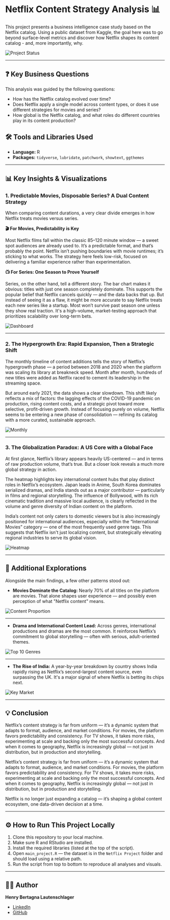 # Netflix Content Strategy Analysis 📊

This project presents a business intelligence case study based on the Netflix catalog. Using a public dataset from Kaggle, the goal here was to go beyond surface-level metrics and discover how Netflix shapes its content catalog - and, more importantly, why.

![Project Status](https://img.shields.io/badge/status-completed-green)

---

## ❓ Key Business Questions
This analysis was guided by the following questions:
* How has the Netflix catalog evolved over time?
* Does Netflix apply a single model across content types, or does it use different strategies for movies and series?
* How global is the Netflix catalog, and what roles do different countries play in its content production?

## 🛠️ Tools and Libraries Used
* **Language:** R
* **Packages:** `tidyverse`, `lubridate`, `patchwork`, `showtext`, `ggthemes`

---

## 📊 Key Insights & Visualizations
### 1. Predictable Movies, Disposable Series? A Dual Content Strategy
When comparing content durations, a very clear divide emerges in how Netflix treats movies versus series.

**🎬 For Movies, Predictability is Key**

Most Netflix films fall within the classic 85–120 minute window — a sweet spot audiences are already used to. It’s a predictable format, and that’s probably the point. Netflix isn’t pushing boundaries with movie runtimes; it’s sticking to what works. The strategy here feels low-risk, focused on delivering a familiar experience rather than experimentation.

**📺 For Series: One Season to Prove Yourself**

Series, on the other hand, tell a different story. The bar chart makes it obvious: titles with just one season completely dominate. This supports the popular belief that Netflix cancels quickly — and the data backs that up. But instead of seeing it as a flaw, it might be more accurate to say Netflix treats each new series like a startup. Most won’t survive past season one unless they show real traction. It's a high-volume, market-testing approach that prioritizes scalability over long-term bets.

![Dashboard](Netflix%20Project/images/dashboard-final.png)

---

### 2. The Hypergrowth Era: Rapid Expansion, Then a Strategic Shift

The monthly timeline of content additions tells the story of Netflix’s hypergrowth phase — a period between 2018 and 2020 when the platform was scaling its library at breakneck speed. Month after month, hundreds of new titles were added as Netflix raced to cement its leadership in the streaming space.

But around early 2021, the data shows a clear slowdown. This shift likely reflects a mix of factors: the lagging effects of the COVID-19 pandemic on production, rising content costs, and a strategic pivot toward more selective, profit-driven growth. Instead of focusing purely on volume, Netflix seems to be entering a new phase of consolidation — refining its catalog with a more curated, sustainable approach.

![Monthly](Netflix%20Project/images/monthly-additions.png)

---

### 3. The Globalization Paradox: A US Core with a Global Face

At first glance, Netflix’s library appears heavily US-centered — and in terms of raw production volume, that’s true. But a closer look reveals a much more global strategy in action.

The heatmap highlights key international content hubs that play distinct roles in Netflix’s ecosystem. Japan leads in Anime, South Korea dominates serialized dramas, and India stands out as a major contributor — particularly in films and regional storytelling. The influence of Bollywood, with its rich cinematic tradition and massive local audience, is clearly reflected in the volume and genre diversity of Indian content on the platform.

India’s content not only caters to domestic viewers but is also increasingly positioned for international audiences, especially within the “International Movies” category — one of the most frequently used genre tags. This suggests that Netflix isn't just localizing content, but strategically elevating regional industries to serve its global vision.

![Heatmap](Netflix%20Project/images/content-by-country.png)

---

## 🔬 Additional Explorations

Alongside the main findings, a few other patterns stood out:

* **Movies Dominate the Catalog:** Nearly 70% of all titles on the platform are movies. That alone shapes user experience — and possibly even perception of what "Netflix content" means.  

![Content Proportion](Netflix%20Project/images/movies-tvshows.png)

---

* **Drama and International Content Lead:** Across genres, international productions and dramas are the most common. It reinforces Netflix’s commitment to global storytelling — often with serious, adult-oriented themes.

![Top 10 Genres](Netflix%20Project/images/top10-genres.png)

---

* **The Rise of India:** A year-by-year breakdown by country shows India rapidly rising as Netflix’s second-largest content source, even surpassing the UK. It's a major signal of where Netflix is betting its chips next.  

![Key Market](Netflix%20Project/images/titles-by-countries.png)

---

## 💡 Conclusion

Netflix’s content strategy is far from uniform — it’s a dynamic system that adapts to format, audience, and market conditions. For movies, the platform favors predictability and consistency. For TV shows, it takes more risks, experimenting at scale and backing only the most successful concepts. And when it comes to geography, Netflix is increasingly global — not just in distribution, but in production and storytelling.

Netflix’s content strategy is far from uniform — it’s a dynamic system that adapts to format, audience, and market conditions. For movies, the platform favors predictability and consistency. For TV shows, it takes more risks, experimenting at scale and backing only the most successful concepts. And when it comes to geography, Netflix is increasingly global — not just in distribution, but in production and storytelling.

Netflix is no longer just expanding a catalog — it’s shaping a global content ecosystem, one data-driven decision at a time.

---

## ⚙️ How to Run This Project Locally

1. Clone this repository to your local machine.  
2. Make sure R and RStudio are installed.  
3. Install the required libraries (listed at the top of the script).  
4. Open `main_project.R` — the dataset is in the `Netflix Project` folder and should load using a relative path.  
5. Run the script from top to bottom to reproduce all analyses and visuals.

---

## 👨‍💻 Author

**Henry Bertagna Lautenschlager** 
- [LinkedIn](https://www.linkedin.com/in/henry-bertagna-5b1554338)
- [GitHub](https://github.com/1hnry)



